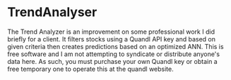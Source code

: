 # TrendAnalyser
The Trend Analyzer is an improvement on some professional work I did briefly for a client. It filters stocks using a Quandl API key and based on given criteria then 
creates predictions based on an optimized ANN. This is free software and I am not attempting to syndicate or distribute anyone's data here. As such, you must purchase your own Quandl key or obtain a free temporary one to operate this at the quandl website. 
